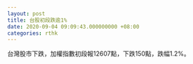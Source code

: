 ```yaml
---
layout: post
title: 台股初段跌逾1%
date: 2020-09-04 09:09:43.000000000 +08:00
categories: rthk
---
```


台灣股市下跌，加權指數初段報12607點，下跌150點，跌幅1.2%。
